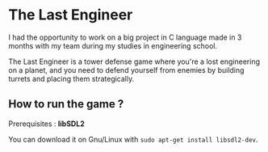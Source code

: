 # The Last Engineer

I had the opportunity to work on a big project in C language made in 3 months with my team during my studies in engineering school.

The Last Engineer is a tower defense game where you're a lost engineering on a planet, and you need to defend yourself from enemies by building turrets and placing them strategically.

## How to run the game ?

Prerequisites : **libSDL2**

You can download it on Gnu/Linux with `sudo apt-get install libsdl2-dev`.
